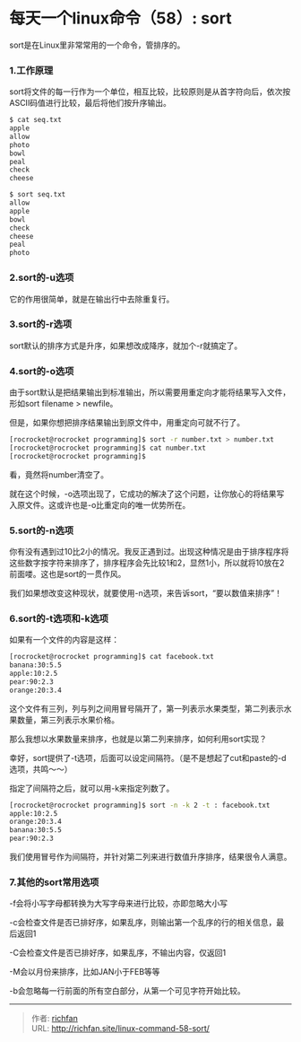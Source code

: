 # 每天一个linux命令（58）: sort

sort是在Linux里非常常用的一个命令，管排序的。

<!--more-->
### 1.工作原理
sort将文件的每一行作为一个单位，相互比较，比较原则是从首字符向后，依次按ASCII码值进行比较，最后将他们按升序输出。

```bash
$ cat seq.txt
apple
allow
photo
bowl
peal
check
cheese

$ sort seq.txt
allow
apple
bowl
check
cheese
peal
photo
```
### 2.sort的-u选项
它的作用很简单，就是在输出行中去除重复行。
### 3.sort的-r选项
sort默认的排序方式是升序，如果想改成降序，就加个-r就搞定了。
### 4.sort的-o选项
由于sort默认是把结果输出到标准输出，所以需要用重定向才能将结果写入文件，形如sort filename > newfile。

但是，如果你想把排序结果输出到原文件中，用重定向可就不行了。

```bash
[rocrocket@rocrocket programming]$ sort -r number.txt > number.txt
[rocrocket@rocrocket programming]$ cat number.txt
[rocrocket@rocrocket programming]$
```
看，竟然将number清空了。

就在这个时候，-o选项出现了，它成功的解决了这个问题，让你放心的将结果写入原文件。这或许也是-o比重定向的唯一优势所在。

### 5.sort的-n选项
你有没有遇到过10比2小的情况。我反正遇到过。出现这种情况是由于排序程序将这些数字按字符来排序了，排序程序会先比较1和2，显然1小，所以就将10放在2前面喽。这也是sort的一贯作风。

我们如果想改变这种现状，就要使用-n选项，来告诉sort，“要以数值来排序”！

### 6.sort的-t选项和-k选项
如果有一个文件的内容是这样：
```bash
[rocrocket@rocrocket programming]$ cat facebook.txt
banana:30:5.5
apple:10:2.5
pear:90:2.3
orange:20:3.4
```
这个文件有三列，列与列之间用冒号隔开了，第一列表示水果类型，第二列表示水果数量，第三列表示水果价格。

那么我想以水果数量来排序，也就是以第二列来排序，如何利用sort实现？

幸好，sort提供了-t选项，后面可以设定间隔符。（是不是想起了cut和paste的-d选项，共鸣～～）

指定了间隔符之后，就可以用-k来指定列数了。
```bash
[rocrocket@rocrocket programming]$ sort -n -k 2 -t : facebook.txt
apple:10:2.5
orange:20:3.4
banana:30:5.5
pear:90:2.3
```
我们使用冒号作为间隔符，并针对第二列来进行数值升序排序，结果很令人满意。
### 7.其他的sort常用选项
-f会将小写字母都转换为大写字母来进行比较，亦即忽略大小写

-c会检查文件是否已排好序，如果乱序，则输出第一个乱序的行的相关信息，最后返回1

-C会检查文件是否已排好序，如果乱序，不输出内容，仅返回1

-M会以月份来排序，比如JAN小于FEB等等

-b会忽略每一行前面的所有空白部分，从第一个可见字符开始比较。


---

> 作者: [richfan](https://richfan.site/)  
> URL: http://richfan.site/linux-command-58-sort/  

